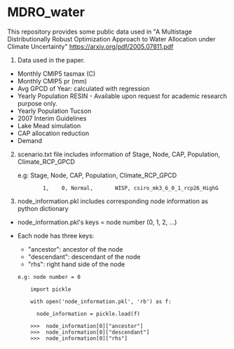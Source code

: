 # MDRO_water
This repository provides some public data used in "A Multistage Distributionally Robust Optimization Approach to Water Allocation under Climate Uncertainty"
https://arxiv.org/pdf/2005.07811.pdf

1. Data used in the paper.

- Monthly CMIP5 tasmax (C) 
- Monthly CMIP5 pr (mm)
- Avg GPCD of Year: calculated with regression 
- Yearly Population RESIN - Available upon request for academic research purpose only.
- Yearly Population Tucson
- 2007 Interim Guidelines
- Lake Mead simulation
- CAP allocation reduction
- Demand

2. scenario.txt file includes information of Stage, Node, CAP, Population, Climate_RCP_GPCD

      e.g: Stage, Node,    CAP, Population,            Climate_RCP_GPCD
       
               1,    0, Normal,       WISP, csiro_mk3_6_0_1_rcp26_HighG

3. node_information.pkl includes corresponding node information as python dictionary
- node_information.pkl's keys = node number (0, 1, 2, ...)
- Each node has three keys: 
     
     - "ancestor": ancestor of the node
     - "descendant": descendant of the node
     - "rhs": right hand side of the node

      e.g: node number = 0

          import pickle
    
          with open('node_information.pkl', 'rb') as f:
    
            node_information = pickle.load(f)
            
          >>>  node_information[0]["ancestor"]
          >>>  node_information[0]["descendant"]
          >>>  node_information[0]["rhs"]



